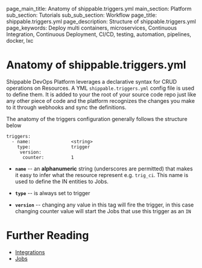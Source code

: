 page_main_title: Anatomy of shippable.triggers.yml
main_section: Platform
sub_section: Tutorials
sub_sub_section: Workflow
page_title: shippable.triggers.yml
page_description: Structure of shippable.triggers.yml
page_keywords: Deploy multi containers, microservices, Continuous Integration, Continuous Deployment, CI/CD, testing, automation, pipelines, docker, lxc

# Anatomy of shippable.triggers.yml

Shippable DevOps Platform leverages a declarative syntax for CRUD operations on Resources. A YML `shippable.triggers.yml` config file is used to define them. It is added to your the root of your source code repo just like any other piece of code and the platform recognizes the changes you make to it through webhooks and sync the definitions.

The anatomy of the triggers configuration generally follows the structure below

```
triggers:
  - name: 				<string>
    type: 				trigger
	 version:
      counter: 			1
```
* **`name`** -- an **alphanumeric** string (underscores are permitted) that makes it easy to infer what the resource represent e.g. `trig_ci`. This name is used to define the IN entities to Jobs.

* **`type`** -- is always set to trigger

* **`version`** -- changing any value in this tag will fire the trigger, in this case changing counter value will start the Jobs that use this trigger as an `IN`

# Further Reading
* [Integrations](/platform/integration/overview/)
* [Jobs](/platform/workflow/job/overview/)
